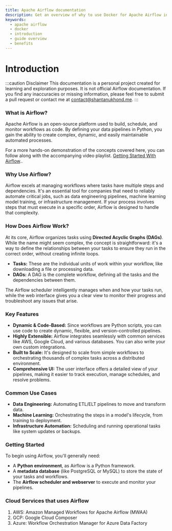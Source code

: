```yaml
---
title: Apache Airflow documentation
description: Get an overview of why to use Docker for Apache Airflow installation and what this guide covers.
keywords:
  - apache airflow
  - docker
  - introduction
  - guide overview
  - benefits
---
```



# Introduction

:::caution Disclaimer
This documentation is a personal project created for learning and exploration purposes. It is not official Airflow documentation. If you find any inaccuracies or missing information, please feel free to submit a pull request or contact me at [contact@shantanukhond.me](mailto:contact@shantanukhond.me).
:::

### What is Airflow?

Apache Airflow is an open-source platform used to build, schedule, and monitor workflows as code. By defining your data pipelines in Python, you gain the ability to create complex, dynamic, and easily maintainable automated processes.

For a more hands-on demonstration of the concepts covered here, you can follow along with the accompanying video playlist. [Getting Started With Airflow](https://youtube.com/playlist?list=PLH1gsHiD7Jxj0ZcYp5JFY0hXy-7KNFIGZ&si=XzsdfVfB3zC6WnQJ)..

### Why Use Airflow?

Airflow excels at managing workflows where tasks have multiple steps and dependencies. It's an essential tool for companies that need to reliably automate critical jobs, such as data engineering pipelines, machine learning model training, or infrastructure management. If your process involves steps that must execute in a specific order, Airflow is designed to handle that complexity.

### How Does Airflow Work?

At its core, Airflow organizes tasks using **Directed Acyclic Graphs (DAGs)**. While the name might seem complex, the concept is straightforward: it's a way to define the relationships between your tasks to ensure they run in the correct order, without creating infinite loops.

* **Tasks:** These are the individual units of work within your workflow, like downloading a file or processing data.
* **DAGs:** A DAG is the complete workflow, defining all the tasks and the dependencies between them.

The Airflow scheduler intelligently manages when and how your tasks run, while the web interface gives you a clear view to monitor their progress and troubleshoot any issues that arise.

### Key Features

* **Dynamic & Code-Based:** Since workflows are Python scripts, you can use code to create dynamic, flexible, and version-controlled pipelines.
* **Highly Extensible:** Airflow integrates seamlessly with common services like AWS, Google Cloud, and various databases. You can also write your own custom integrations.
* **Built to Scale:** It's designed to scale from simple workflows to orchestrating thousands of complex tasks across a distributed environment.
* **Comprehensive UI:** The user interface offers a detailed view of your pipelines, making it easier to track execution, manage schedules, and resolve problems.

### Common Use Cases

* **Data Engineering:** Automating ETL/ELT pipelines to move and transform data.
* **Machine Learning:** Orchestrating the steps in a model's lifecycle, from training to deployment.
* **Infrastructure Automation:** Scheduling and running operational tasks like system updates or backups.

### Getting Started

To begin using Airflow, you'll generally need:

* A **Python environment**, as Airflow is a Python framework.
* A **metadata database** (like PostgreSQL or MySQL) to store the state of your tasks and workflows.
* The **Airflow scheduler and webserver** to execute and monitor your pipelines.

### Cloud Services that uses Airflow
1. AWS: Amazon Managed Workflows for Apache Airflow (MWAA)
2. GCP: Google Cloud Composer
3. Azure: Workflow Orchestration Manager for Azure Data Factory

<!-- 
---

# Airflow Documentation Index

## 1. Core Concepts
- [DAG (Directed Acyclic Graph)](/core-concepts#1-dag-directed-acyclic-graph)
- [Tasks](/core-concepts#2-tasks)
- [Operators](/core-concepts#3-operators)
- [Scheduler](/core-concepts#4-scheduler)
- [Executor](/core-concepts#5-executor)
- [Airflow UI (Web Interface)](/core-concepts#6-airflow-ui-web-interface)
- [Sensors](/core-concepts#7-sensors)
- [Dependencies](/core-concepts#8-dependencies)
- [Hooks](/core-concepts#9-hooks)
- [Task Instances](/core-concepts#10-task-instances)

## 2. Installation
- [Using Pip](/installation/pip)
- [Using Docker](/installation/docker) -->
